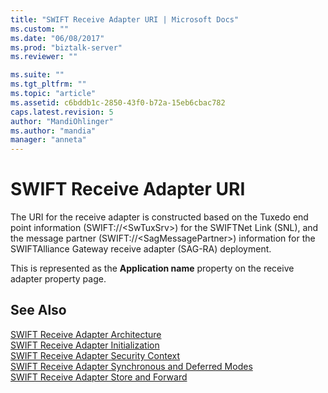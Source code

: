 ```yaml
---
title: "SWIFT Receive Adapter URI | Microsoft Docs"
ms.custom: ""
ms.date: "06/08/2017"
ms.prod: "biztalk-server"
ms.reviewer: ""

ms.suite: ""
ms.tgt_pltfrm: ""
ms.topic: "article"
ms.assetid: c6bddb1c-2850-43f0-b72a-15eb6cbac782
caps.latest.revision: 5
author: "MandiOhlinger"
ms.author: "mandia"
manager: "anneta"
---
```

# SWIFT Receive Adapter URI
The URI for the receive adapter is constructed based on the Tuxedo end point information (SWIFT://\<SwTuxSrv\>) for the SWIFTNet Link (SNL), and the message partner (SWIFT://\<SagMessagePartner\>) information for the SWIFTAlliance Gateway receive adapter (SAG-RA) deployment.  
  
 This is represented as the **Application name** property on the receive adapter property page.  
  
## See Also  
 [SWIFT Receive Adapter Architecture](../../adapters-and-accelerators/fileact-interact/swift-receive-adapter-architecture.md)   
 [SWIFT Receive Adapter Initialization](../../adapters-and-accelerators/fileact-interact/swift-receive-adapter-initialization.md)   
 [SWIFT Receive Adapter Security Context](../../adapters-and-accelerators/fileact-interact/swift-receive-adapter-security-context.md)   
 [SWIFT Receive Adapter Synchronous and Deferred Modes](../../adapters-and-accelerators/fileact-interact/swift-receive-adapter-synchronous-and-deferred-modes.md)   
 [SWIFT Receive Adapter Store and Forward](../../adapters-and-accelerators/fileact-interact/swift-receive-adapter-store-and-forward.md)